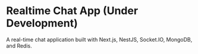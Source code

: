 ﻿# Realtime Chat App (Under Development)

A real-time chat application built with Next.js, NestJS, Socket.IO, MongoDB, and Redis.
